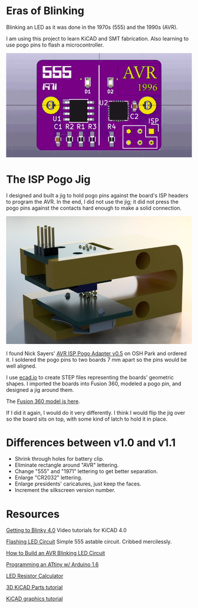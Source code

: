 # Eras of Blinking

Blinking an LED as it was done in the 1970s (555) and the 1990s (AVR).

I am using this project to learn KiCAD and SMT fabrication.  Also
learning to use pogo pins to flash a microcontroller.

![KiCAD has a 3D viewer.](spin.gif)


# The ISP Pogo Jig

I designed and built a jig to hold pogo pins against the board's ISP
headers to program the AVR.  In the end, I did not use the jig; it did not
press the pogo pins against the contacts hard enough to make a solid
connection.

![Pogo jig render](pogo-jig-render.png)

I found Nick Sayers'
[AVR ISP Pogo Adapter v0.5](https://oshpark.com/shared_projects/iyo8KOe5)
on OSH Park and ordered it.  I soldered the pogo pins to two boards 7
mm apart so the pins would be well aligned.

I use [ecad.io](https://ecad.io) to create STEP files representing the
boards' geometric shapes.  I imported the boards into Fusion 360,
modeled a pogo pin, and designed a jig around them.

The [Fusion 360 model is here](http://a360.co/2aq1vVH).  

If I did it again, I would do it very differently.  I think I would
flip the jig over so the board sits on top, with some kind of latch to
hold it in place.


# Differences between v1.0 and v1.1

  - Shrink through holes for battery clip.
  - Eliminate rectangle around "AVR" lettering.
  - Change "555" and "1971" lettering to get better separation.
  - Enlarge "CR2032" lettering.
  - Enlarge presidents' caricatures, just keep the faces.
  - Increment the silkscreen version number.

# Resources

[Getting to Blinky 4.0](https://www.youtube.com/playlist?list=PLy2022BX6Eso532xqrUxDT1u2p4VVsg-q)
Video tutorials for KiCAD 4.0

[Flashing LED Circuit](http://www.555-timer-circuits.com/flashing-led.html)
Simple 555 astable circuit.  Cribbed mercilessly.

[How to Build an AVR Blinking LED Circuit](http://www.learningaboutelectronics.com/Articles/AVR-blinking-LED-circuit.php)

[Programming an ATtiny w/ Arduino 1.6](http://highlowtech.org/?p=1695)

[LED Resistor Calculator](http://led.linear1.org/1led.wiz)

[3D KiCAD Parts tutorial](http://happyrobotlabs.com/posts/tutorials/tutorial-3d-kicad-parts-using-openscad-and-wings3d/)

[KiCAD graphics tutorial](http://blog.komar.be/making-pcb-artwork-in-kicad/)
